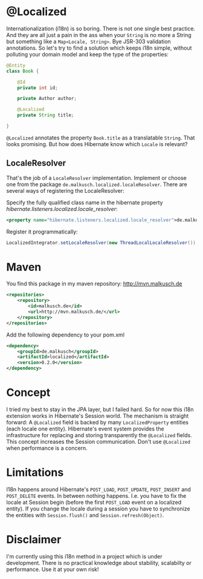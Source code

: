 # @Localized
Internationalization (i18n) is so boring. There is not one single best
practice. And they are all just a pain in the ass when your `String` is
no more a String but something like a `Map<Locale, String>`. Bye JSR-303
validation annotations. So let's try to find a solution which keeps i18n
simple, without polluting your domain model and keep the type of the 
properties:

```java
@Entity
class Book {

    @Id
    private int id;

    private Author author;

    @Localized
    private String title;

}
```

`@Localized` annotates the property `Book.title` as a translatable `String`.
That looks promising. But how does Hibernate know which `Locale` is relevant?

## LocaleResolver
That's the job of a `LocaleResolver` implementation. Implement or choose one
from the package `de.malkusch.localized.localeResolver`. There are several
ways of registering the LocaleResolver:

Specify the fully qualified class name in the hibernate property 
*hibernate.listeners.localized.locale_resolver*:
```xml
<property name="hibernate.listeners.localized.locale_resolver">de.malkusch.localized.localeResolver.ThreadLocalLocaleResolver</property>
``` 
Register it programmatically:
```java
LocalizedIntegrator.setLocaleResolver(new ThreadLocalLocaleResolver());
```

# Maven
You find this package in my maven repository: http://mvn.malkusch.de
```xml
<repositories>
    <repository>
        <id>malkusch.de</id>
        <url>http://mvn.malkusch.de/</url>
    </repository>
</repositories>
```

Add the following dependency to your pom.xml
```xml
<dependency>
    <groupId>de.malkusch</groupId>
    <artifactId>localized</artifactId>
    <version>0.2.0</version>
</dependency>
```

# Concept
I tried my best to stay in the JPA layer, but I failed hard. So for now
this i18n extension works in Hibernate's Session world. The mechanism is 
straight forward: A `@Localized` field is backed by many `LocalizedProperty`
entities (each locale one entity). Hibernate's event system provides the
infrastructure for replacing and storing transparently the `@Localized` fields.
This concept increases the Session communication. Don't use `@Localized` when
performance is a concern.

# Limitations
I18n happens around Hibernate's `POST_LOAD`, `POST_UPDATE`, `POST_INSERT` and `POST_DELETE`
events. In between nothing happens. I.e. you have to fix the locale at Session begin
(before the first `POST_LOAD` event on a localized entity). If you change the locale during
a session you have to synchronize the entities with `Session.flush()` and `Session.refresh(Object)`.

# Disclaimer
I'm currently using this i18n method in a project which is under development.
There is no practical knowledge about stability, scalabilty or performance.
Use it at your own risk! 
